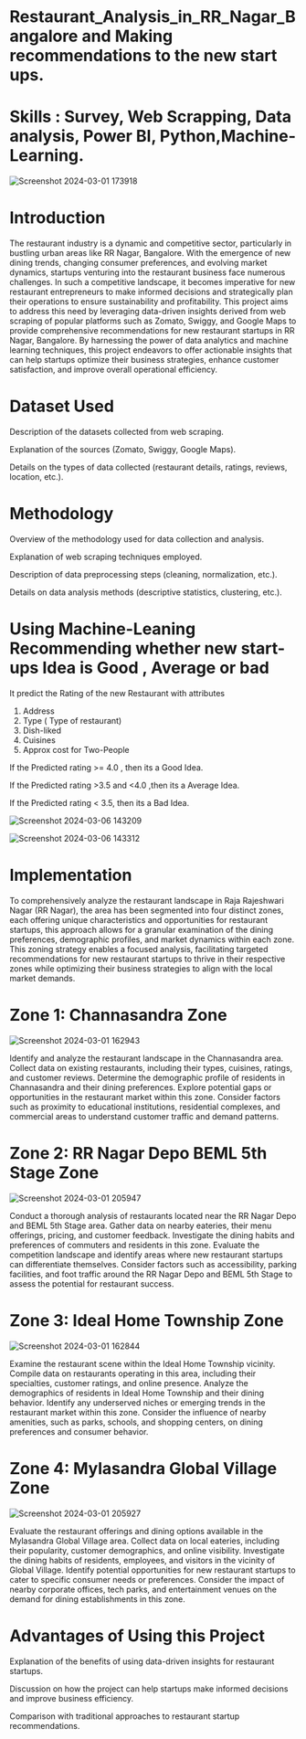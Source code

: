 # Restaurant_Analysis_in_RR_Nagar_Bangalore and Making recommendations to the new start ups.

# Skills :  Survey, Web Scrapping, Data analysis, Power BI, Python,Machine-Learning.




![Screenshot 2024-03-01 173918](https://github.com/SuprasannaVG/Restaurant_Analysis_in_RR_Nagar_Bangalore/assets/125822020/f687a0a6-ad04-4809-a8de-f829695f528f)











# Introduction
The restaurant industry is a dynamic and competitive sector, particularly in bustling urban areas like RR Nagar, Bangalore. With the emergence of new dining trends, changing consumer preferences, and evolving market dynamics, startups venturing into the restaurant business face numerous challenges. In such a competitive landscape, it becomes imperative for new restaurant entrepreneurs to make informed decisions and strategically plan their operations to ensure sustainability and profitability. This project aims to address this need by leveraging data-driven insights derived from web scraping of popular platforms such as Zomato, Swiggy, and Google Maps to provide comprehensive recommendations for new restaurant startups in RR Nagar, Bangalore. By harnessing the power of data analytics and machine learning techniques, this project endeavors to offer actionable insights that can help startups optimize their business strategies, enhance customer satisfaction, and improve overall operational efficiency.

# Dataset Used
Description of the datasets collected from web scraping.

Explanation of the sources (Zomato, Swiggy, Google Maps).

Details on the types of data collected (restaurant details, ratings, reviews, location, etc.).

# Methodology
Overview of the methodology used for data collection and analysis.

Explanation of web scraping techniques employed.

Description of data preprocessing steps (cleaning, normalization, etc.).

Details on data analysis methods (descriptive statistics, clustering, etc.). 

# Using Machine-Leaning Recommending  whether new start-ups Idea is Good , Average or bad 
It predict the Rating of the new Restaurant with attributes 
1. Address
2. Type ( Type of restaurant)
3. Dish-liked
4. Cuisines
5. Approx cost for Two-People


If the Predicted rating >= 4.0 , then its a Good Idea.

If the Predicted rating >3.5 and <4.0 ,then its a Average Idea.

If the Predicted rating < 3.5, then its a Bad Idea.
 
![Screenshot 2024-03-06 143209](https://github.com/SuprasannaVG/Restaurant_Analysis_in_RR_Nagar_Bangalore/assets/125822020/a453f8b6-9c7e-4a07-a96a-9686e19517c2)

![Screenshot 2024-03-06 143312](https://github.com/SuprasannaVG/Restaurant_Analysis_in_RR_Nagar_Bangalore/assets/125822020/63297c82-8447-49d1-b13c-3b5a6f227c1b)




# Implementation
To comprehensively analyze the restaurant landscape in Raja Rajeshwari Nagar (RR Nagar), the area has been segmented into four distinct zones, each offering unique characteristics and opportunities for restaurant startups, this approach allows for a granular examination of the dining preferences, demographic profiles, and market dynamics within each zone. This zoning strategy enables a focused analysis, facilitating targeted recommendations for new restaurant startups to thrive in their respective zones while optimizing their business strategies to align with the local market demands.

#  Zone 1: Channasandra Zone

![Screenshot 2024-03-01 162943](https://github.com/SuprasannaVG/Restaurant_Analysis_in_RR_Nagar_Bangalore/assets/125822020/b48e6d7d-d366-49bd-a61a-335850875e00)


Identify and analyze the restaurant landscape in the Channasandra area.
Collect data on existing restaurants, including their types, cuisines, ratings, and customer reviews.
Determine the demographic profile of residents in Channasandra and their dining preferences.
Explore potential gaps or opportunities in the restaurant market within this zone.
Consider factors such as proximity to educational institutions, residential complexes, and commercial areas to understand customer traffic and demand patterns.


# Zone 2: RR Nagar Depo BEML 5th Stage Zone

![Screenshot 2024-03-01 205947](https://github.com/SuprasannaVG/Restaurant_Analysis_in_RR_Nagar_Bangalore/assets/125822020/069bcf06-b05b-4f76-b0af-3aebdf61ec63)


Conduct a thorough analysis of restaurants located near the RR Nagar Depo and BEML 5th Stage area.
Gather data on nearby eateries, their menu offerings, pricing, and customer feedback.
Investigate the dining habits and preferences of commuters and residents in this zone.
Evaluate the competition landscape and identify areas where new restaurant startups can differentiate themselves.
Consider factors such as accessibility, parking facilities, and foot traffic around the RR Nagar Depo and BEML 5th Stage to assess the potential for restaurant success.


# Zone 3: Ideal Home Township Zone

![Screenshot 2024-03-01 162844](https://github.com/SuprasannaVG/Restaurant_Analysis_in_RR_Nagar_Bangalore/assets/125822020/1ac1d6ab-9626-4e2a-8e10-fe8ec8063d02)


Examine the restaurant scene within the Ideal Home Township vicinity.
Compile data on restaurants operating in this area, including their specialties, customer ratings, and online presence.
Analyze the demographics of residents in Ideal Home Township and their dining behavior.
Identify any underserved niches or emerging trends in the restaurant market within this zone.
Consider the influence of nearby amenities, such as parks, schools, and shopping centers, on dining preferences and consumer behavior.


# Zone 4: Mylasandra Global Village Zone


![Screenshot 2024-03-01 205927](https://github.com/SuprasannaVG/Restaurant_Analysis_in_RR_Nagar_Bangalore/assets/125822020/ab6c3a70-91f2-4b11-94d3-11d67c17e4b8)


Evaluate the restaurant offerings and dining options available in the Mylasandra Global Village area.
Collect data on local eateries, including their popularity, customer demographics, and online visibility.
Investigate the dining habits of residents, employees, and visitors in the vicinity of Global Village.
Identify potential opportunities for new restaurant startups to cater to specific consumer needs or preferences.
Consider the impact of nearby corporate offices, tech parks, and entertainment venues on the demand for dining establishments in this zone.


# Advantages of Using this Project
Explanation of the benefits of using data-driven insights for restaurant startups.

Discussion on how the project can help startups make informed decisions and improve business efficiency.

Comparison with traditional approaches to restaurant startup recommendations.
